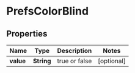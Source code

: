 # PrefsColorBlind

## Properties
Name | Type | Description | Notes
------------ | ------------- | ------------- | -------------
**value** | **String** |  true or false |  [optional]
